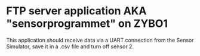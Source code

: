 # FTP server application AKA "sensorprogrammet" on ZYBO1

This application should receive data via a UART connection from the Sensor Simulator, save it in a .csv file and turn off sensor 2.

